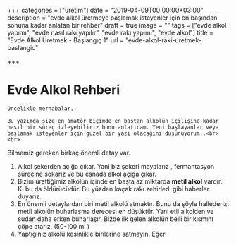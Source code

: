 +++
categories = ["uretim"]
date = "2019-04-09T00:00:00+03:00"
description = "evde alkol üretmeye başlamak isteyenler için en başından sonuna kadar anlatan bir rehber"
draft = true
image = ""
tags = ["evde alkol yapımı", "evde nasıl rakı yapılır", "evde rakı yapımı", "evde alkol"]
title = "Evde Alkol Üretmek - Başlangıç 1"
url = "evde-alkol-raki-uretmek-baslangic"

+++
# Evde Alkol Rehberi

    Öncelikle merhabalar..

    Bu yazımda size en amatör biçimde en baştan alkolün içilişine kadar nasıl bir süreç izleyebiliriz bunu anlatıcam. Yeni başlayanlar veya başlamak isteyenler için güzel bir yazı olacağını düşünüyorum..<br><br>

   Bilmemiz gereken birkaç önemli detay var.

1. Alkol şekerden açığa çıkar. Yani biz şekeri mayalarız , fermantasyon sürecine sokarız  ve bu esnada alkol açığa çıkar.
2. Bizim ürettiğimiz alkolün içinde en başta az miktarda **metil alkol** vardır. Ki bu da öldürücüdür. Bu yüzden kaçak rakı zehirledi gibi haberler duyarız. 
3. En önemli detaylardan biri metil alkolü atmaktır. Bunu da şöyle hallederiz: metil alkolün buharlaşma derecesi en düşüktür. Yani etil alkolden ve sudan daha erken buharlaşır. Bizde ilk gelen alkolün belli bir kısmını çöpe atarız. (50-100 ml )
4. Yaptığınız alkolü kesinlikle birilerine satmayın. Eğer 